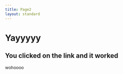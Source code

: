 ```yaml
---
title: Page2
layout: standard
---
```


# Yayyyyy
##  You clicked on the link and it worked

wohoooo
